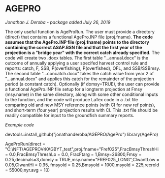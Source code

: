 # AGEPRO

*Jonathan J. Deroba - package added July 26, 2019*

The only useful function is AgeProRun.  The user must provide a directory (direct) that contains a functional AgePro.INP file (proj.fname).  **The code assumes that the AgePro.INP file (proj.fname) points to the directory containing the correct ASAP.BSN file and that the first year of the projection is a "bridge year" with the correct catch already specified.**  The code will create two .docx tables.  The first table "...annual.docx" is the outcome of annually applying a user specifed harvest control rule and reports: catch, F, SSB, P(overfishing), P(overfished), OFL, and SSB/SSBmsy.  The second table "...concatch.docx" takes the catch value from year 2 of "...annual.docx" and applies this catch for the remainder of the projection period (a constant catch).  Optionally (if domsy=TRUE), the user can provide a functional AgePro.INP file setup for a longterm projection at Fmsy (msy.name) in the same directory, along with some other conditional inputs to the function, and the code will produce LaTex code in a .txt file comparing old and new MSY reference points (with CI for new ref points), and short-term (four year) projection results with CI.  This .txt file should be readily compatible for input to the groundfish summary reports.

*Example code*

devtools::install_github("jonathanderoba/AGEPRO/AgePro")
library(AgePro)

AgeProRun(direct = "C:\\NFT\\AGEPROV40\\GBYT_test",proj.fname="Fref025",FracBmsyThreshHi = 0.0,FracBmsyThreshLo = 0.0,
          FracFtarg = 1,Bmsy=26800,Fmsy = 0.25,decimals=3,domsy = TRUE,msy.name="FREF025_LONG",CIwantLow = 0.05,CIwantHi = 0.95,
          fmsyold = 0.25,Bmsyold = 1000,msyold = 225,recrold = 55000,nyr.avg = 10)


